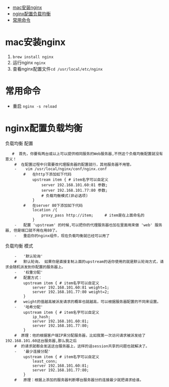 - [mac安装nginx](#mac安装nginx)
- [nginx配置负载均衡](#nginx配置负载均衡)
- [常用命令](#常用命令)
# mac安装nginx
1. `brew install nginx`
2. 运行nginx `nginx`
3. 查看nginx配置文件`cd /usr/local/etc/nginx`

# 常用命令
- 重启 `nginx -s reload`

# nginx配置负载均衡
负载均衡 配置
```
   #  首先，你要有两台或以上可以提供相同服务的Web服务器,不然这个负载均衡配置就没有意义！
    #  在配置过程中只需要改代理服务器的配置就行，其他服务器不用管。
    -    vim /usr/local/nginx/conf/nginx.conf
        #   在http下添加如下代码
            upstream item { # item名字可以自定义
                server 192.168.101.60:81 参数;
                server 192.168.101.77:80 参数;
                # 负载均衡模式(非必选项)
            }
        #   在server 80下添加如下代码
            location /{
                proxy_pass http://item;     # item是在上面命名的
            }
    -   配置 'upstream' 的时候,可以把你的代理服务器也加在里面用来做 'web' 服务器, 但是端口就不用在用80了。
    -   重启你的nginx组件，现在负载均衡就已经可以用了

```
负载均衡 模式
```
    -   '默认轮询'
    #   默认轮询， 如果你是直接复制上面的upstream的话你使用的就是默认轮询方式，请求会随机派发到你配置的服务器上。
    -   '权重分配'
    #   配置方式：  
        upstream item { # item名字可以自定义
            server 192.168.101.60:81 weight=1; 
            server 192.168.101.77:80 weight=2;
        }
    #   weight的值越高被派发请求的概率也就越高，可以根据服务器配置的不同来设置。
    -   '哈希分配'
        upstream item { # item名字可以自定义
            ip_hash;
            server 192.168.101.60:81;
            server 192.168.101.77:80;
        }
    #  原理：他的根据客户端IP来分配服务器，比如我第一次访问请求被派发给了192.168.101.60这台服务器,那么我之后
    #  的请求就都会发送这台服务器上，这样的话session共享的问题也就解决了。
    -   '最少连接分配'
        upstream item { # item名字可以自定义
            least_conn;
            server 192.168.101.60:81;
            server 192.168.101.77:80;
        }
    #   原理：根据上添加的服务器判断哪台服务器分的连接最少就把请求给谁。
```
